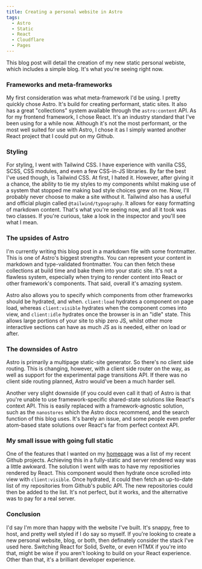 ```yaml
---
title: Creating a personal website in Astro
tags:
  - Astro
  - Static
  - React
  - Cloudflare
  - Pages
---
```


This blog post will detail the creation of my new static personal webiste, which includes a simple blog. It's what you're seeing right now.

### Frameworks and meta-frameworks

My first consideration was what meta-framework I'd be using. I pretty quickly chose Astro. It's build for creating performant, static sites. It also has a great "collections" system available through the `astro:content` API. As for my frontend framework, I chose React. It's an industry standard that I've been using for a while now. Although it's not the most performant, or the most well suited for use with Astro, I chose it as I simply wanted another React project that I could put on my Github.

### Styling

For styling, I went with Tailwind CSS. I have experience with vanilla CSS, SCSS, CSS modules, and even a few CSS-in-JS libraries. By far the best I've used though, is Tailwind CSS. At first, I hated it. However, after giving it a chance, the ability to tie my styles to my components whilst making use of a system that stopped me making bad style choices grew on me. Now, I'll probably never choose to make a site without it. Tailwind also has a useful and official plugin called `@tailwind/typography`. It allows for easy formatting of markdown content. That's what you're seeing now, and all it took was two classes. If you're curious, take a look in the inspector and you'll see what I mean.

### The upsides of Astro

I'm currently writing this blog post in a markdown file with some frontmatter. This is one of Astro's biggest strengths. You can represent your content in markdown and type-validated frontmatter. You can then fetch these collections at build time and bake them into your static site. It's not a flawless system, especially when trying to render content into React or other framework's components. That said, overall it's amazing system.

Astro also allows you to specify which components from other frameworks should be hydrated, and when. `client:load` hydrates a component on page load, whereas `client:visible` hydrates when the component comes into view, and `client:idle` hydrates once the browser is in an "idle" state. This allows large portions of your site to ship zero JS, whilst other more interactive sections can have as much JS as is needed, either on load or after.

### The downsides of Astro

Astro is primarily a multipage static-site generator. So there's no client side routing. This is changing, however, with a client side router on the way, as well as support for the experimental page transitions API. If there was no client side routing planned, Astro would've been a much harder sell.

Another very slight downside (if you could even call it that) of Astro is that you're unable to use framework-specific shared-state solutions like React's context API. This is easily replaced with a framework-agnostic solution, such as the `nanostores` which the Astro docs recommend, and the search function of this blog uses. It's barely an issue, and some people even prefer atom-based state solutions over React's far from perfect context API.

### My small issue with going full static

One of the features that I wanted on my [homepage](/#github) was a list of my recent Github projects. Achieving this in a fully-static and server rendered way was a little awkward. The solution I went with was to have my repositiories rendered by React. This component would then hydrate once scrolled into view with `client:visible`. Once hydrated, it could then fetch an up-to-date list of my repositories from Github's public API. The new repositories could then be added to the list. It's not perfect, but it works, and the alternative was to pay for a real server.

### Conclusion

I'd say I'm more than happy with the website I've built. It's snappy, free to host, and pretty well styled if I do say so myself. If you're looking to create a new personal website, blog, or both, then definately consider the stack I've used here. Switching React for Solid, Svelte, or even HTMX if you're into that, might be wise if you aren't looking to build on your React experience. Other than that, it's a brilliant developer experience.
